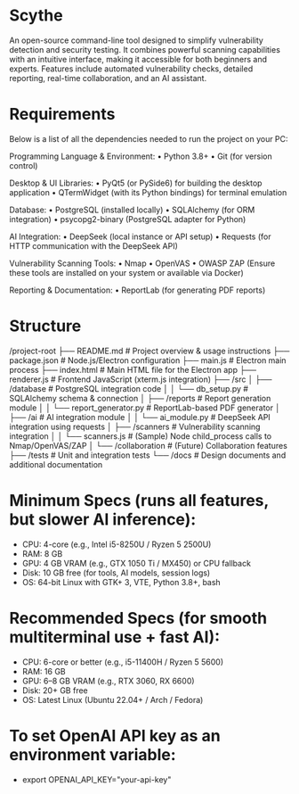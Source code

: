 # Scythe
An open-source command-line tool designed to simplify vulnerability detection and security testing. It combines powerful scanning capabilities with an intuitive interface, making it accessible for both beginners and experts. Features include automated vulnerability checks, detailed reporting, real-time collaboration, and an AI assistant.

# Requirements
Below is a list of all the dependencies needed to run the project on your PC:

Programming Language & Environment:
• Python 3.8+
• Git (for version control)

Desktop & UI Libraries:
• PyQt5 (or PySide6) for building the desktop application
• QTermWidget (with its Python bindings) for terminal emulation

Database:
• PostgreSQL (installed locally)
• SQLAlchemy (for ORM integration)
• psycopg2-binary (PostgreSQL adapter for Python)

AI Integration:
• DeepSeek (local instance or API setup)
• Requests (for HTTP communication with the DeepSeek API)

Vulnerability Scanning Tools:
• Nmap
• OpenVAS
• OWASP ZAP
(Ensure these tools are installed on your system or available via Docker)

Reporting & Documentation:
• ReportLab (for generating PDF reports)

# Structure

/project-root
├── README.md                # Project overview & usage instructions
├── package.json             # Node.js/Electron configuration
├── main.js                  # Electron main process
├── index.html               # Main HTML file for the Electron app
├── renderer.js              # Frontend JavaScript (xterm.js integration)
├── /src
│   ├── /database            # PostgreSQL integration code
│   │     └── db_setup.py    # SQLAlchemy schema & connection
│   ├── /reports             # Report generation module
│   │     └── report_generator.py  # ReportLab-based PDF generator
│   ├── /ai                  # AI integration module
│   │     └── ai_module.py   # DeepSeek API integration using requests
│   ├── /scanners            # Vulnerability scanning integration
│   │     └── scanners.js    # (Sample) Node child_process calls to Nmap/OpenVAS/ZAP
│   └── /collaboration       # (Future) Collaboration features
├── /tests                   # Unit and integration tests
└── /docs                    # Design documents and additional documentation

# Minimum Specs (runs all features, but slower AI inference):
 - CPU: 4-core (e.g., Intel i5-8250U / Ryzen 5 2500U)
 - RAM: 8 GB
 - GPU: 4 GB VRAM (e.g., GTX 1050 Ti / MX450) or CPU fallback
 - Disk: 10 GB free (for tools, AI models, session logs)
 - OS: 64-bit Linux with GTK+ 3, VTE, Python 3.8+, bash
# Recommended Specs (for smooth multiterminal use + fast AI):
 - CPU: 6-core or better (e.g., i5-11400H / Ryzen 5 5600)
 - RAM: 16 GB
 - GPU: 6–8 GB VRAM (e.g., RTX 3060, RX 6600)
 - Disk: 20+ GB free
 - OS: Latest Linux (Ubuntu 22.04+ / Arch / Fedora)

# To set OpenAI API key as an environment variable:
 - export OPENAI_API_KEY="your-api-key"
